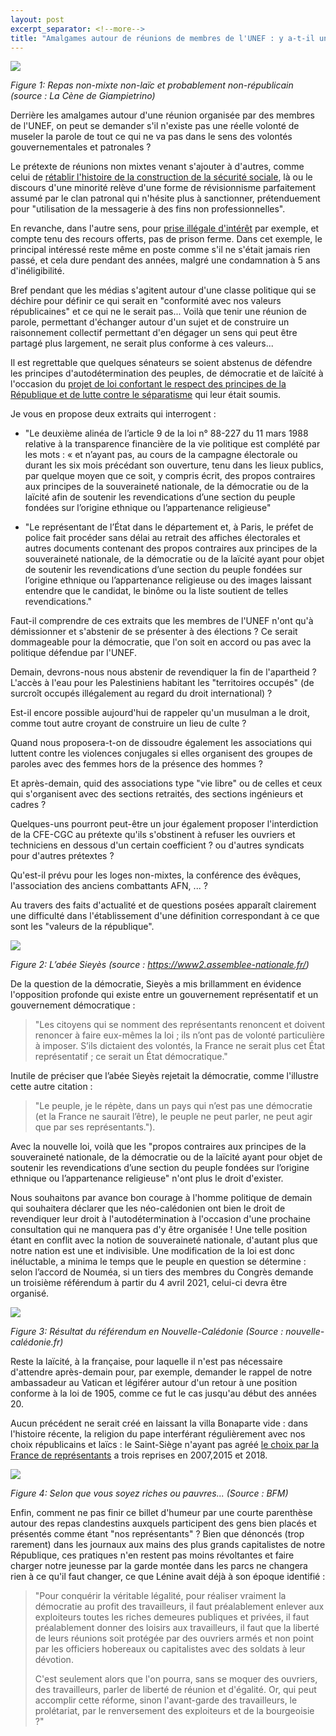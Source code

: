 ```yaml
---
layout: post
excerpt_separator: <!--more-->
title: "Amalgames autour de réunions de membres de l'UNEF : y a-t-il une volonté de museler la parole ?"
---
```

[//]: # (Author: Manuel Joriatti, PCF Nord)  
[//]: # (Date: 15 avril 2020)

![](assets/2021-04-15-amalgames-UNEF/La-Cene-Giampietrino.jpg)

*Figure 1: Repas non-mixte non-laïc et probablement non-républicain (source : La Cène de Giampietrino)*

Derrière les amalgames autour d'une réunion organisée par des  membres de l'UNEF, on peut se demander s'il n'existe pas une réelle volonté de museler la parole de tout ce qui ne va pas dans le sens des volontés gouvernementales et patronales ?

Le prétexte de réunions non mixtes venant s'ajouter à d'autres, comme celui de [rétablir l'histoire de la construction de la sécurité sociale](https://www.humanite.fr/ils-nont-pas-honte-ils-ne-veulent-rien-savoir-de-croizat-700201), là ou le discours d'une minorité relève d'une forme de révisionnisme parfaitement assumé par le clan patronal qui n'hésite plus à sanctionner, prétenduement pour "utilisation de la messagerie à des fins non professionnelles".

<!--more-->

En revanche, dans l'autre sens, pour [prise illégale d'intérêt](https://www.huffingtonpost.fr/entry/jacques-bompard-le-maire-dorange-condamne-a-5-ans-dineligibilite_fr_605cb4d8c5b66d30c7425607) par exemple, et compte tenu des recours offerts, pas de prison ferme. Dans cet exemple, le principal intéressé reste même en poste comme s'il ne s'était jamais rien passé, et cela dure pendant des années, malgré une condamnation à 5 ans d'inéligibilité.

Bref pendant que les médias s'agitent autour d'une classe politique qui se déchire pour définir ce qui serait en "conformité avec nos valeurs républicaines" et ce qui ne le serait pas... Voilà que tenir une réunion de parole, permettant d'échanger autour d'un sujet et de construire un raisonnement collectif permettant d'en dégager un sens qui peut être partagé plus largement, ne serait plus conforme à ces valeurs...

Il est regrettable que quelques sénateurs se soient abstenus de défendre les principes d'autodétermination des peuples, de démocratie et de laïcité à l'occasion du [projet de loi confortant le respect des principes de la République et de lutte contre le séparatisme](http://www.senat.fr/espace_presse/actualites/202101/principes_de_la_republique.html) qui leur était soumis.

Je vous en propose deux extraits qui interrogent :

- "Le deuxième alinéa de l’article 9 de la loi n° 88-227 du 11 mars 1988 relative à la transparence financière de la vie politique est complété par les mots : « et n’ayant pas, au cours de la campagne électorale ou durant les six mois précédant son ouverture, tenu dans les lieux publics, par quelque moyen que ce soit, y compris écrit, des propos contraires aux principes de la souveraineté nationale, de la démocratie ou de la laïcité afin de soutenir les revendications d’une section du peuple fondées sur l’origine ethnique ou l’appartenance religieuse"

- "Le représentant de l’État dans le département et, à Paris, le préfet de police fait procéder sans délai au retrait des affiches électorales et autres documents contenant des propos contraires aux principes de la souveraineté nationale, de la démocratie ou de la laïcité ayant pour objet de soutenir les revendications d’une section du peuple fondées sur l’origine ethnique ou l’appartenance religieuse ou des images laissant entendre que le candidat, le binôme ou la liste soutient de telles revendications."

Faut-il comprendre de ces extraits que les membres de l'UNEF n'ont qu'à démissionner et s'abstenir de se présenter à des élections ? Ce serait dommageable pour la démocratie, que l'on soit en accord ou pas avec la politique défendue par l'UNEF.

Demain, devrons-nous nous abstenir de revendiquer la fin de l'apartheid ? L'accès à l'eau pour les Palestiniens habitant les "territoires occupés" (de surcroît occupés illégalement au regard du droit international) ?

Est-il encore possible aujourd'hui de rappeler qu'un musulman a le droit, comme tout autre croyant de construire un lieu de culte ?

Quand nous proposera-t-on de dissoudre également les associations qui luttent contre les violences conjugales si elles organisent des groupes de paroles avec des femmes hors de la présence des hommes ?

Et après-demain, quid des associations type "vie libre" ou de celles et ceux qui s'organisent avec des sections retraités, des sections ingénieurs et cadres ?

Quelques-uns pourront peut-être un jour également proposer l'interdiction de la CFE-CGC au prétexte qu'ils s'obstinent à refuser les ouvriers et techniciens en dessous d'un certain coefficient ? ou d'autres syndicats pour d'autres prétextes ?

Qu'est-il prévu pour les loges non-mixtes, la conférence des évêques, l'association des anciens combattants AFN, ... ?

Au travers des faits d'actualité et de questions posées apparaît clairement une difficulté dans l'établissement d'une définition correspondant à ce que sont les "valeurs de la république".

![](assets/2021-04-15-amalgames-UNEF/sieyes-abbe.jpg)

*Figure 2: L’abée Sieyès (source : https://www2.assemblee-nationale.fr/)*

De la question de la démocratie, Sieyès a mis brillamment en évidence l'opposition profonde qui existe entre un gouvernement représentatif et un gouvernement démocratique :

>"Les citoyens qui se nomment des représentants renoncent et doivent renoncer à faire eux-mêmes la loi ; ils n’ont pas de volonté particulière à imposer. S’ils dictaient des volontés, la France ne serait plus cet État représentatif ; ce serait un État démocratique."

Inutile de préciser que l’abée Sieyès rejetait la démocratie, comme l'illustre cette autre citation :

>"Le peuple, je le répète, dans un pays qui n’est pas une démocratie (et la France ne saurait l’être), le peuple ne peut parler, ne peut agir que par ses représentants.").

Avec la nouvelle loi, voilà que les "propos contraires aux principes de la souveraineté nationale, de la démocratie ou de la laïcité ayant pour objet de soutenir les revendications d’une section du peuple fondées sur l’origine ethnique ou l’appartenance religieuse" n'ont plus le droit d'exister.

Nous souhaitons par avance bon courage à l'homme politique de demain qui souhaitera déclarer que les néo-calédonien ont bien le droit de revendiquer leur droit à l'autodétermination à l'occasion d'une prochaine consultation qui ne manquera pas d'y être organisée ! Une telle position étant en conflit avec la notion de souveraineté nationale, d'autant plus que notre nation est une et indivisible. Une modification de la loi est donc inéluctable, a minima le temps que le peuple en question se détermine : selon l’accord de Nouméa, si un tiers des membres du Congrès demande un troisième référendum à partir du 4 avril 2021, celui-ci devra être organisé.

![](assets/2021-04-15-amalgames-UNEF/resultat-referedum-caledonie.jpg)

*Figure 3: Résultat du référendum en Nouvelle-Calédonie (Source : nouvelle-calédonie.fr)*

Reste la laïcité, à la française, pour laquelle il n'est pas nécessaire d'attendre après-demain pour, par exemple, demander le rappel de notre ambassadeur au Vatican et légiférer autour d'un retour à une position conforme à la loi de 1905, comme ce fut le cas jusqu'au début des années 20.

Aucun précédent ne serait créé en laissant la villa Bonaparte vide : dans l'histoire récente, la religion du pape interférant régulièrement avec nos choix républicains et laïcs : le Saint-Siège n'ayant pas agréé [le choix par la France de représentants](https://www.challenges.fr/politique/un-ambassadeur-gay-au-vatican-les-dessous-de-l-imbroglio_95501) a trois reprises en 2007,2015 et 2018.

![](assets/2021-04-15-amalgames-UNEF/pauvre-riche.png)

*Figure 4: Selon que vous soyez riches ou pauvres... (Source : BFM)*

Enfin, comment ne pas finir ce billet d'humeur par une courte parenthèse autour des repas clandestins auxquels participent des gens bien placés et présentés comme étant "nos représentants" ? Bien que dénoncés (trop rarement) dans les journaux aux mains des plus grands capitalistes de notre République, ces pratiques n'en restent pas moins révoltantes et faire charger notre jeunesse par la garde montée dans les parcs ne changera rien à ce qu'il faut changer, ce que Lénine avait déjà à son époque identifié :

>"Pour conquérir la véritable légalité, pour réaliser vraiment la démocratie au profit des travailleurs, il faut préalablement enlever aux exploiteurs toutes les riches demeures publiques et privées, il faut préalablement donner des loisirs aux travailleurs, il faut que la liberté de leurs réunions soit protégée par des ouvriers armés et non point par les officiers hobereaux ou capitalistes avec des soldats à leur dévotion.
>
>C'est seulement alors que l'on pourra, sans se moquer des ouvriers, des travailleurs, parler de liberté de réunion et d'égalité. Or, qui peut accomplir cette réforme, sinon l'avant-garde des travailleurs, le prolétariat, par le renversement des exploiteurs et de la bourgeoisie ?"

